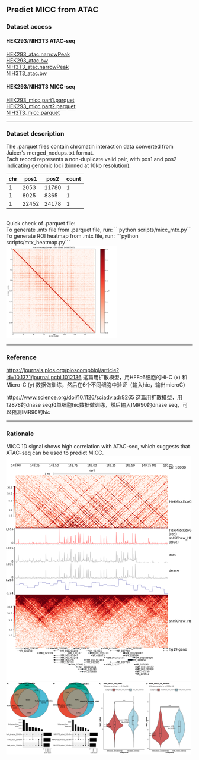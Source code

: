 ## Predict MICC from ATAC

### Dataset access
#### HEK293/NIH3T3 ATAC-seq
[HEK293_atac.narrowPeak](hek293_atac_medium_depth_peaks.narrowPeak) <br>
[HEK293_atac.bw](https://www.ncbi.nlm.nih.gov/geo/query/acc.cgi?acc=GSM2902628)<br>
[NIH3T3_atac.narrowPeak](../../db/peaks/NIH3T3_atac.narrowpeak) <br>
[NIH3T3_atac.bw](https://www.ncbi.nlm.nih.gov/geo/query/acc.cgi?acc=GSM2796909)

#### HEK293/NIH3T3 MICC-seq
[HEK293_micc.part1.parquet](files/MICC_HEKwt_hg19_10000_part1.parquet) <br>
[HEK293_micc.part2.parquet](files/MICC_HEKwt_hg19_10000_part2.parquet) <br>
[NIH3T3_micc.parquet](files/MICC_NIH3T3_mm10_10000.parquet)

---
### Dataset description
The .parquet files contain chromatin interaction data converted from Juicer's merged_nodups.txt format. 
<br>Each record represents a non-duplicate valid pair, with pos1 and pos2 indicating genomic loci (binned at 10kb resolution).

| chr |  pos1 |  pos2 | count |
|-----|-------|-------|-------|
|   1 |  2053 | 11780 |     1 |
|   1 |  8025 |  8365 |     1 |
|   1 | 22452 | 24178 |     1 |

<br>
Quick check of .parquet file:<br>
To generate .mtx file from .parquet file, run: ```python scripts/micc_mtx.py``` <br>
To generate ROI heatmap from .mtx file, run: ```python scripts/mtx_heatmap.py``` <br>

<img src="files/MICC_HEKwt_chr7_10000_14800_15000.png" alt="ROI heatmap" width="300">

---
### Reference
https://journals.plos.org/ploscompbiol/article?id=10.1371/journal.pcbi.1012136
这篇用扩散模型，用HFFc6细胞的Hi-C (x) 和 Micro-C (y) 数据做训练，然后在6个不同细胞中验证（输入hic，输出microC）

https://www.science.org/doi/10.1126/sciadv.adr8265
这篇用扩散模型，用12878的dnase seq和单细胞hic数据做训练，然后输入IMR90的dnase seq，可以预测IMR90的hic

---
### Rationale
MICC 1D signal shows high correlation with ATAC-seq, which suggests that ATAC-seq can be used to predict MICC. 
<img src="files/HekMiccEcoG_fullBlood_snHiChew_HEK293Twt_10000_148M_150M.png" alt="MICC vs Hi-C Comparison" width="500">
<img src="files/hek_3t3_overlap_gs.png" alt="MICC vs ATAC/DNase" width="500">
